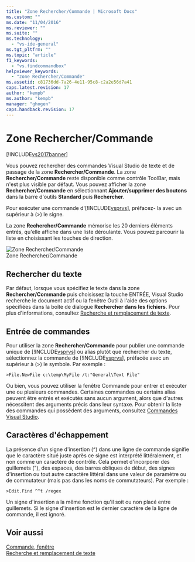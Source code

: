 ```yaml
---
title: "Zone Rechercher/Commande | Microsoft Docs"
ms.custom: ""
ms.date: "11/04/2016"
ms.reviewer: ""
ms.suite: ""
ms.technology: 
  - "vs-ide-general"
ms.tgt_pltfrm: ""
ms.topic: "article"
f1_keywords: 
  - "vs.findcommandbox"
helpviewer_keywords: 
  - "zone Rechercher/Commande"
ms.assetid: c81736dd-7a26-4e11-95c8-c2a2e56d7a41
caps.latest.revision: 17
author: "kempb"
ms.author: "kempb"
manager: "ghogen"
caps.handback.revision: 17
---
```

# Zone Rechercher/Commande
[!INCLUDE[vs2017banner](../code-quality/includes/vs2017banner.md)]

Vous pouvez rechercher des commandes Visual Studio de texte et de passage de la zone **Rechercher\/Commande**.  La zone **Rechercher\/Commande** reste disponible comme contrôle ToolBar, mais n'est plus visible par défaut.  Vous pouvez afficher la zone **Rechercher\/Commande** en sélectionnant **Ajouter\/supprimer des boutons** dans la barre d'outils **Standard** puis **Rechercher**.  
  
 Pour exécuter une commande d'[!INCLUDE[vsprvs](../code-quality/includes/vsprvs_md.md)], préfacez\- la avec un supérieur à \(\>\) le signe.  
  
 La zone **Rechercher\/Commande** mémorise les 20 derniers éléments entrés, qu'elle affiche dans une liste déroulante.  Vous pouvez parcourir la liste en choisissant les touches de direction.  
  
 ![Zone Rechercher&#47;Commande](~/docs/ide/media/findcommandbox.png "FindCommandBox")  
Zone Rechercher\/Commande  
  
## Rechercher du texte  
 Par défaut, lorsque vous spécifiez le texte dans la zone **Rechercher\/Commande** puis choisissez la touche ENTRÉE, Visual Studio recherche le document actif ou la fenêtre Outil à l'aide des options spécifiées dans la boîte de dialogue **Rechercher dans les fichiers**.  Pour plus d'informations, consultez [Recherche et remplacement de texte](../ide/finding-and-replacing-text.md).  
  
## Entrée de commandes  
 Pour utiliser la zone **Rechercher\/Commande** pour publier une commande unique de [!INCLUDE[vsprvs](../code-quality/includes/vsprvs_md.md)] ou alias plutôt que rechercher du texte, sélectionnez la commande de [!INCLUDE[vsprvs](../code-quality/includes/vsprvs_md.md)], préfacée avec un supérieur à \(\>\) le symbole.  Par exemple :  
  
```  
>File.NewFile c:\temp\MyFile /t:"General\Text File"  
```  
  
 Ou bien, vous pouvez utiliser la fenêtre Commande pour entrer et exécuter une ou plusieurs commandes.  Certaines commandes ou certains alias peuvent être entrés et exécutés sans aucun argument, alors que d'autres nécessitent des arguments précis dans leur syntaxe.  Pour obtenir la liste des commandes qui possèdent des arguments, consultez [Commandes Visual Studio](../ide/reference/visual-studio-commands.md).  
  
## Caractères d'échappement  
 La présence d'un signe d'insertion \(^\) dans une ligne de commande signifie que le caractère situé juste après ce signe est interprété littéralement, et non comme un caractère de contrôle.  Cela permet d'incorporer des guillemets \("\), des espaces, des barres obliques de début, des signes d'insertion ou tout autre caractère littéral dans une valeur de paramètre ou de commutateur \(mais pas dans les noms de commutateurs\).  Par exemple :  
  
```  
>Edit.Find ^^t /regex  
```  
  
 Un signe d'insertion a la même fonction qu'il soit ou non placé entre guillemets.  Si le signe d'insertion est le dernier caractère de la ligne de commande, il est ignoré.  
  
## Voir aussi  
 [Commande, fenêtre](../ide/reference/command-window.md)   
 [Recherche et remplacement de texte](../ide/finding-and-replacing-text.md)